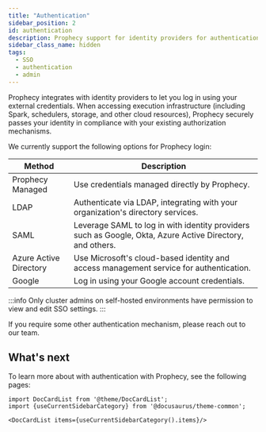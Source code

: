 ```yaml
---
title: "Authentication"
sidebar_position: 2
id: authentication
description: Prophecy support for identity providers for authentication and authorization
sidebar_class_name: hidden
tags:
  - SSO
  - authentication
  - admin
---
```


Prophecy integrates with identity providers to let you log in using your external credentials.
When accessing execution infrastructure (including Spark, schedulers, storage, and other cloud resources), Prophecy securely passes your identity in compliance with your existing authorization mechanisms.

We currently support the following options for Prophecy login:

| Method                 | Description                                                                                               |
| ---------------------- | --------------------------------------------------------------------------------------------------------- |
| Prophecy Managed       | Use credentials managed directly by Prophecy.                                                             |
| LDAP                   | Authenticate via LDAP, integrating with your organization's directory services.                           |
| SAML                   | Leverage SAML to log in with identity providers such as Google, Okta, Azure Active Directory, and others. |
| Azure Active Directory | Use Microsoft's cloud-based identity and access management service for authentication.                    |
| Google                 | Log in using your Google account credentials.                                                             |

:::info
Only cluster admins on self-hosted environments have permission to view and edit SSO settings.
:::

If you require some other authentication mechanism, please reach out to our team.

## What's next

To learn more about with authentication with Prophecy, see the following pages:

```mdx-code-block
import DocCardList from '@theme/DocCardList';
import {useCurrentSidebarCategory} from '@docusaurus/theme-common';

<DocCardList items={useCurrentSidebarCategory().items}/>
```
